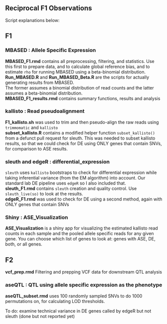 ## Reciprocal F1 Observations

Script explanations below: 

## F1
### MBASED : Allele Specific Expression 
**MBASED_F1.rmd** contains all preprocessing, filtering, and statistics. Use this first to prepare data, and to calculate global reference bias, and to estimate `rho` for running MBASED using a beta-binomial distribution.    
**Run_MBASED.R** and **Run_MBASED_Beta.R** are the scripts for actually generating results from MBASED.  
The former assumes a binomial distribution of read counts and the latter assumes a beta-binomial distribution.  
**MBASED_F1_results.rmd** contains summary functions, results and analysis  

### kallisto : Read pseudoalignment
**F1_kallisto.sh** was used to trim and then pseudo-align the raw reads using `trimmomatic` and `kallisto`  
**subset_kallisto.R** contains a modified helper function `subset_kallisto()` from a defunct pull request for sleuth. This was needed to subset kallisto results, so that we could check for DE using ONLY genes that contain SNVs, for comparison to ASE results.  

### sleuth and edgeR : differential_expression  
`sleuth` uses `kallisto` bootstraps to check for differential expression while taking inferential variance (from the EM algorithm) into account. Our standard lab DE pipeline uses `edgeR` so I also included that.  
**sleuth_F1.rmd** contains `sleuth` creation and quality control. Use `sleuth_live(so)` to look at the results.    
**edgeR_F1.rmd** was used to check for DE using a second method, again with ONLY genes that contain SNVs  

### Shiny : ASE_Visualization
**ASE_Visualization** is a shiny app for visualizing the estimated kallisto read counts in each sample and the pooled allele specific reads for any given gene. You can choose which list of genes to look at: genes with ASE, DE, both, or all genes. 

## F2
**vcf_prep.rmd** Filtering and prepping VCF data for downstream QTL analysis  

### aseQTL : QTL using allele specific expression as the phenotype
**aseQTL_subset.rmd** uses 100 randomly sampled SNVs to do 1000 permutations on, for calculating LOD thresholds.  

To do: 
examine technical variance in DE genes called by edgeR but not sleuth (done but not reported yet)
